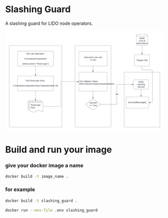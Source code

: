# Slashing Guard

A slashing guard for LIDO node operators.

![Slashing Guard Flow](slashing-guard-flow.png)

# Build and run your image

### give your docker image a name
```bash 
docker build -t image_name .
```

### for example
```bash
docker build -t slashing_guard .
```

```BASH
docker run --env-file .env slashing_guard
```